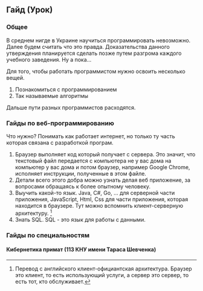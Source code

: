 ## Гайд (Урок)
### Общее
В среднем нигде в Украине научиться программировать невозможно. Далее будем считать что это правда.
Доказательства данного утверждения планируется сделать позже путем разгрома каждого учебного заведения.
Ну а пока...

Для того, чтобы работать программистом нужно освоить несколько вещей.
1. Познакомиться с программированием
2. Так называемые алгоритмы

Дальше пути разных программистов расходятся.

### Гайды по веб-программированию
Что нужно? Понимать как работает интернет, но только ту часть которая связана с разработкой програм.
1. Браузер выполняет код который получает с сервера. Это значит, что текстовый файл передается с компьютера не у вас дома на компьютер у вас дома и потом браузер, например Google Chrome, исполняет инструкции, полученные в этом файле.
2. Детали всего этого добра можно узнать делая веб приложение, за вопросами обращаясь к более опытному человеку.
3. Выучить какой-то язык. Java, C#, Go, ... для серверной части приложения, JavaScript, Html, Css для части приложения, которая находится в браузере. Тут можно вспомнить клиент-серверную архитектуру. [^1]
4. Знать SQL. SQL - это язык для работы с данными.

### Гайды по специальностям
#### Кибернетика примат (113 КНУ имени Тараса Шевченка)

[^1]: Перевод с английского клиент-официантская архитектура. Браузер это клиент, то есть использующий услуги, а сервер это сервер, то есть тот, кто обслуживает.
